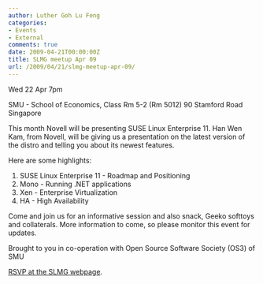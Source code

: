 ```yaml
---
author: Luther Goh Lu Feng
categories:
- Events
- External
comments: true
date: 2009-04-21T00:00:00Z
title: SLMG meetup Apr 09
url: /2009/04/21/slmg-meetup-apr-09/
---
```


Wed 22 Apr
7pm

SMU - School of Economics,
Class Rm 5-2 (Rm 5012)
90 Stamford Road
Singapore

This month Novell will be presenting SUSE Linux Enterprise 11. Han Wen Kam, from Novell, will be giving us a presentation on the latest version of the distro and telling you about its newest features.

Here are some highlights:

1) SUSE Linux Enterprise 11 - Roadmap and Positioning
2) Mono - Running .NET applications
3) Xen - Enterprise Virtualization
4) HA - High Availability

Come and join us for an informative session and also snack, Geeko softtoys and collaterals.
More information to come, so please monitor this event for updates.

Brought to you in co-operation with Open Source Software Society (OS3) of SMU

<a href="http://www.meetup.com/sg-linux/calendar/10093898/?a=nr1p_grp">RSVP at the SLMG webpage</a>.
